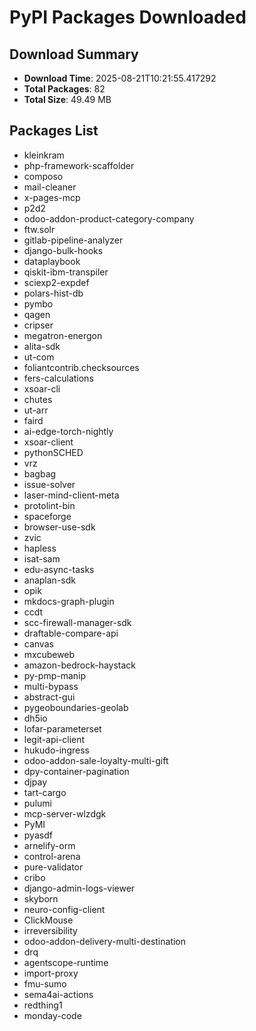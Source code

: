 # PyPI Packages Downloaded

## Download Summary
- **Download Time**: 2025-08-21T10:21:55.417292
- **Total Packages**: 82
- **Total Size**: 49.49 MB

## Packages List
- kleinkram
- php-framework-scaffolder
- composo
- mail-cleaner
- x-pages-mcp
- p2d2
- odoo-addon-product-category-company
- ftw.solr
- gitlab-pipeline-analyzer
- django-bulk-hooks
- dataplaybook
- qiskit-ibm-transpiler
- sciexp2-expdef
- polars-hist-db
- pymbo
- qagen
- cripser
- megatron-energon
- alita-sdk
- ut-com
- foliantcontrib.checksources
- fers-calculations
- xsoar-cli
- chutes
- ut-arr
- faird
- ai-edge-torch-nightly
- xsoar-client
- pythonSCHED
- vrz
- bagbag
- issue-solver
- laser-mind-client-meta
- protolint-bin
- spaceforge
- browser-use-sdk
- zvic
- hapless
- isat-sam
- edu-async-tasks
- anaplan-sdk
- opik
- mkdocs-graph-plugin
- ccdt
- scc-firewall-manager-sdk
- draftable-compare-api
- canvas
- mxcubeweb
- amazon-bedrock-haystack
- py-pmp-manip
- multi-bypass
- abstract-gui
- pygeoboundaries-geolab
- dh5io
- lofar-parameterset
- legit-api-client
- hukudo-ingress
- odoo-addon-sale-loyalty-multi-gift
- dpy-container-pagination
- djpay
- tart-cargo
- pulumi
- mcp-server-wlzdgk
- PyMI
- pyasdf
- arnelify-orm
- control-arena
- pure-validator
- cribo
- django-admin-logs-viewer
- skyborn
- neuro-config-client
- ClickMouse
- irreversibility
- odoo-addon-delivery-multi-destination
- drq
- agentscope-runtime
- import-proxy
- fmu-sumo
- sema4ai-actions
- redthing1
- monday-code
